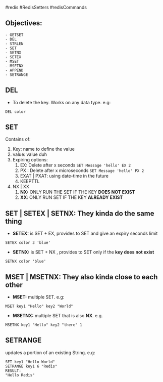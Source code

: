 #redis #RedisSetters #redisCommands

## Objectives:
	- GETSET
	- DEL
	- STRLEN
	- SET
	- SETNX
	- SETEX
	- MSET
	- MSETNX
	- APPEND
	- SETRANGE


## DEL
- To delete the key. Works on any data type. e.g:
```
DEL color
```


## SET
Contains of:
1. Key: name to define the value
2. value: value duh
3. Expiring options:
	1. EX: Delete after x seconds ```SET Message 'hello' EX 2 ```
	2. PX :  Delete after x microseconds ```SET Message 'hello' PX 2 ```
	3. EXAT | PXAT: using date-time in the future
	5. KEEPTTL
4. NX | XX
	1. **NX:** ONLY RUN THE SET IF THE KEY **DOES NOT EXIST**
	2. **XX**: ONLY RUN SET IF THE KEY **ALREADY EXIST**



## SET | SETEX | SETNX: They kinda do the same thing
- **SETEX:** is SET + EX, provides to SET and give an expiry seconds limit
``` 
SETEX color 3 'blue'
```
- **SETNX:** is SET + NX , provides to SET only if the **key does not exist**
``` 
SETNX color 'blue'
```

## MSET | MSETNX: They also kinda close to each other
- **MSET:**  multiple SET. e.g: 
``` 
MSET key1 "Hello" key2 "World" 
```
- **MSETNX:** multiple SET that is also **NX**. e.g. 
```
MSETNX key1 "Hello" key2 "there" 1 
```


## SETRANGE
updates a portion of an existing String. e.g:
```
SET key1 "Hello World"
SETRANGE key1 6 "Redis"
RESULT:
"Hello Redis"
```